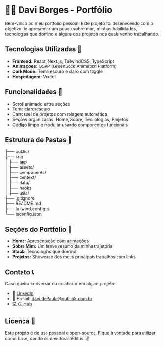 # 👨‍💻 Davi Borges - Portfólio

Bem-vindo ao meu portfólio pessoal! Este projeto foi desenvolvido com o objetivo de apresentar um pouco sobre mim, minhas habilidades, tecnologias que domino e alguns dos projetos nos quais venho trabalhando.


## Tecnologias Utilizadas 🚀

- **Frontend:** React, Next.js, TailwindCSS, TypeScript
- **Animações:** GSAP (GreenSock Animation Platform)
- **Dark Mode:** Tema escuro e claro com toggle
- **Hospedagem:** Vercel


## Funcionalidades 🔧

- Scroll animado entre seções
- Tema claro/escuro
- Carrossel de projetos com rolagem automática
- Seções organizadas: Home, Sobre, Tecnologias, Projetos
- Código limpo e modular usando componentes funcionais


## Estrutura de Pastas 📂 

├── public/ <br>
├── src/ <br>
│ ├── app <br>
│ ├── assets/ <br>
│ ├── components/ <br>
│ ├── context/ <br>
│ ├── data/ <br>
│ ├── hooks  <br>
│ ├── utils/ <br>
├── .gitignore <br>
├── README.md <br>
├── tailwind.config.js <br>
└── tsconfig.json <br>

## Seções do Portfólio 📸 

- **Home:** Apresentação com animações
- **Sobre Mim:** Um breve resumo da minha trajetória
- **Stack:** Tecnologias que domino
- **Projetos:** Showcase dos meus principais trabalhos com links

## Contato 📞

Caso queira conversar ou colaborar em algum projeto:

- 💼 [LinkedIn](https://www.linkedin.com/in/daviborgesdev/)
- 📧 E-mail: davi.dePaula@outlook.com.br
- 💻 [GitHub](https://github.com/daviBorges2003)

## Licença 📝

Este projeto é de uso pessoal e open-source. Fique à vontade para utilizar como base, dando os devidos créditos. ✌️
